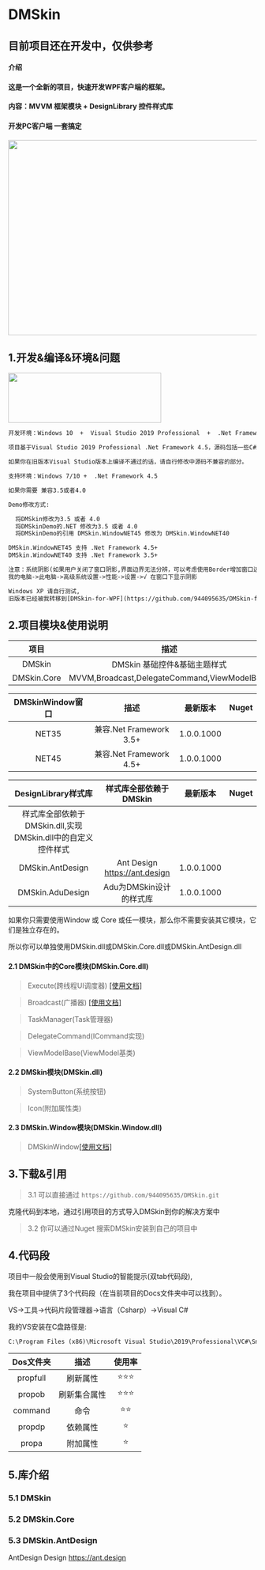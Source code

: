 # DMSkin

## 目前项目还在开发中，仅供参考

#### 介绍
#### 这是一个全新的项目，快速开发WPF客户端的框架。
#### 内容：MVVM 框架模块 + DesignLibrary 控件样式库
#### 开发PC客户端 一套搞定


<img src="https://raw.githubusercontent.com/944095635/DMSkin/master/Docs/Image/Demo.png" width="615" height="395" align="center">

## 1.开发&编译&环境&问题

<img src="https://raw.githubusercontent.com/944095635/DMSkin/master/Docs/Image/VS.png" width="310" height="101" align="center">

````xml
开发环境：Windows 10  +  Visual Studio 2019 Professional  +  .Net Framework 4.5

项目基于Visual Studio 2019 Professional .Net Framework 4.5，源码包括一些C#新语法。

如果你在旧版本Visual Studio版本上编译不通过的话，请自行修改中源码不兼容的部分。
````
````xml
支持环境：Windows 7/10 +  .Net Framework 4.5
````
````xml
如果你需要 兼容3.5或者4.0

Demo修改方式:

  将DMSkin修改为3.5 或者 4.0
  将DMSkinDemo的.NET 修改为3.5 或者 4.0
  将DMSkinDemo的引用 DMSkin.WindowNET45 修改为 DMSkin.WindowNET40

DMSkin.WindowNET45 支持 .Net Framework 4.5+
DMSkin.WindowNET40 支持 .Net Framework 3.5+
````
````xml
注意：系统阴影(如果用户关闭了窗口阴影,界面边界无法分辨，可以考虑使用Border增加窗口边框)
我的电脑->此电脑->高级系统设置->性能->设置->√ 在窗口下显示阴影
````
````xml
Windows XP 请自行测试,
旧版本已经被我转移到[DMSkin-for-WPF](https://github.com/944095635/DMSkin-for-WPF)(备份学习之用)
````
## 2.项目模块&使用说明

| 项目               |   描述                         | 最新版本            | Nuget |
| :----:            |   :----:                       |   :----:       |:----:  | 
| DMSkin            | DMSkin 基础控件&基础主题样式        | 3.0.0.1000     |        |
| DMSkin.Core       | MVVM,Broadcast,DelegateCommand,ViewModelBase | 3.0.0.1000     |        |

| DMSkinWindow窗口 |  描述                     | 最新版本            | Nuget |
| :----:            |   :----:                       |   :----:       |:----:  | 
| NET35             |  兼容.Net Framework 3.5+   | 1.0.0.1000        |        |
| NET45             |  兼容.Net Framework 4.5+   | 1.0.0.1000        |    

| DesignLibrary样式库|   样式库全部依赖于DMSkin                    | 最新版本            | Nuget |
| :----:            |   :----:                       |   :----:       |:----:  | 
| 样式库全部依赖于DMSkin.dll,实现DMSkin.dll中的自定义控件样式 |
| DMSkin.AntDesign  | Ant Design https://ant.design  | 1.0.0.1000     |        |
| DMSkin.AduDesign  | Adu为DMSkin设计的样式库  | 1.0.0.1000     |        |

如果你只需要使用Window 或 Core 或任一模块，那么你不需要安装其它模块，它们是独立存在的。

所以你可以单独使用DMSkin.dll或DMSkin.Core.dll或DMSkin.AntDesign.dll

#### 2.1 DMSkin中的Core模块(DMSkin.Core.dll)
> Execute(跨线程UI调度器) [[使用文档]](https://github.com/944095635/DMSkin/wiki/Execute%E8%B7%A8%E7%BA%BF%E7%A8%8BUI%E8%B0%83%E5%BA%A6%E5%99%A8)

> Broadcast(广播器) [[使用文档]](https://github.com/944095635/DMSkin/wiki/Broadcast%E5%B9%BF%E6%92%AD%E5%99%A8)

> TaskManager(Task管理器)

> DelegateCommand(ICommand实现)

> ViewModelBase(ViewModel基类)

#### 2.2 DMSkin模块(DMSkin.dll)
> SystemButton(系统按钮)

> Icon(附加属性类)

#### 2.3 DMSkin.Window模块(DMSkin.Window.dll)
> DMSkinWindow[[使用文档]](https://github.com/944095635/DMSkin/wiki/DMSkinWindow%E7%AA%97%E5%8F%A3)


## 3.下载&引用
> 3.1 可以直接通过   `https://github.com/944095635/DMSkin.git`

克隆代码到本地，通过引用项目的方式导入DMSkin到你的解决方案中

> 3.2 你可以通过Nuget 搜索DMSkin安装到自己的项目中

## 4.代码段
项目中一般会使用到Visual Studio的智能提示(双tab代码段),

我在项目中提供了3个代码段（在当前项目的Docs文件夹中可以找到）。

VS->工具->代码片段管理器->语言（Csharp）->Visual C#

我的VS安装在C盘路径是:
````xml
C:\Program Files (x86)\Microsoft Visual Studio\2019\Professional\VC#\Snippets\2052\Visual C#
````

| Dos文件夹                | 描述   |使用率   |
| :----:              | :---:          | :---:          |
| propfull  |  刷新属性       |⭐⭐⭐|
| propob  |  刷新集合属性       |⭐⭐⭐|
| command   | 命令        |⭐⭐|
| propdp    | 依赖属性    |⭐|
| propa    | 附加属性    |⭐|


## 5.库介绍

### 5.1 DMSkin 


### 5.2 DMSkin.Core 


### 5.3 DMSkin.AntDesign 
AntDesign Design https://ant.design
